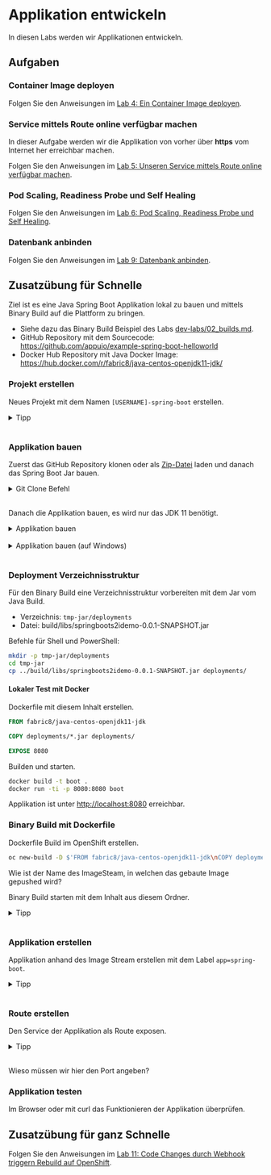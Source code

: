 # Applikation entwickeln

In diesen Labs werden wir Applikationen entwickeln.

## Aufgaben

### Container Image deployen

Folgen Sie den Anweisungen im [Lab 4: Ein Container Image deployen](../labs/04_deploy_dockerimage.md).

### Service mittels Route online verfügbar machen

In dieser Aufgabe werden wir die Applikation von vorher über **https** vom Internet her erreichbar machen.

Folgen Sie den Anweisungen im [Lab 5: Unseren Service mittels Route online verfügbar machen](../labs/05_create_route.md).

### Pod Scaling, Readiness Probe und Self Healing

Folgen Sie den Anweisungen im [Lab 6: Pod Scaling, Readiness Probe und Self Healing](../labs/06_scale.md).

### Datenbank anbinden

Folgen Sie den Anweisungen im [Lab 9: Datenbank anbinden](../labs/09_database.md).

## Zusatzübung für Schnelle

Ziel ist es eine Java Spring Boot Applikation lokal zu bauen und mittels Binary Build auf die Plattform zu bringen.

- Siehe dazu das Binary Build Beispiel des Labs [dev-labs/02_builds.md](./02_builds.md).
- GitHub Repository mit dem Sourcecode: <https://github.com/appuio/example-spring-boot-helloworld>
- Docker Hub Repository mit Java Docker Image: <https://hub.docker.com/r/fabric8/java-centos-openjdk11-jdk/>

### Projekt erstellen

Neues Projekt mit dem Namen `[USERNAME]-spring-boot` erstellen.

<details><summary>Tipp</summary>oc new-project [USERNAME]-spring-boot</details><br/>

### Applikation bauen

Zuerst das GitHub Repository klonen oder als [Zip-Datei](https://github.com/appuio/example-spring-boot-helloworld/archive/master.zip) laden und danach das Spring Boot Jar bauen.

<details><summary>Git Clone Befehl</summary>git clone https://github.com/appuio/example-spring-boot-helloworld.git</details><br/>

Danach die Applikation bauen, es wird nur das JDK 11 benötigt.

<details>
    <summary>Applikation bauen</summary>
    cd example-spring-boot-helloworld/<br/>
    ./gradlew build<br/>
</details><br/>

<details>
    <summary>Applikation bauen (auf Windows)</summary>
    ins Verzeichnis <i>example-spring-boot-helloworld</i> wechseln<br/>
    gradlew.bat build<br/>
</details><br/>

### Deployment Verzeichnisstruktur

Für den Binary Build eine Verzeichnisstruktur vorbereiten mit dem Jar vom Java Build.

* Verzeichnis: `tmp-jar/deployments`
* Datei: build/libs/springboots2idemo-0.0.1-SNAPSHOT.jar

Befehle für Shell und PowerShell:

```bash
mkdir -p tmp-jar/deployments
cd tmp-jar
cp ../build/libs/springboots2idemo-0.0.1-SNAPSHOT.jar deployments/
```

#### Lokaler Test mit Docker

Dockerfile mit diesem Inhalt erstellen.

```Dockerfile
FROM fabric8/java-centos-openjdk11-jdk

COPY deployments/*.jar deployments/

EXPOSE 8080
```

Builden und starten.

```bash
docker build -t boot .
docker run -ti -p 8080:8080 boot
```

Applikation ist unter <http://localhost:8080> erreichbar.

### Binary Build mit Dockerfile

Dockerfile Build im OpenShift erstellen.

```bash
oc new-build -D $'FROM fabric8/java-centos-openjdk11-jdk\nCOPY deployments/*.jar deployments/\nEXPOSE 8080' --to spring-boot
```

Wie ist der Name des ImageSteam, in welchen das gebaute Image gepushed wird?

Binary Build starten mit dem Inhalt aus diesem Ordner.

<details><summary>Tipp</summary>oc start-build spring-boot --from-dir=. --follow</details><br/>

### Applikation erstellen

Applikation anhand des Image Stream erstellen mit dem Label `app=spring-boot`.

<details><summary>Tipp</summary>oc new-app spring-boot -l app=spring-boot</details><br/>

### Route erstellen

Den Service der Applikation als Route exposen.

<details><summary>Tipp</summary>oc create route edge --service=spring-boot --port=8080</details><br/>

Wieso müssen wir hier den Port angeben?

### Applikation testen

Im Browser oder mit curl das Funktionieren der Applikation überprüfen.

## Zusatzübung für ganz Schnelle

Folgen Sie den Anweisungen im [Lab 11: Code Changes durch Webhook triggern Rebuild auf OpenShift](../labs/11_dockerbuild_webhook.md).
